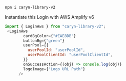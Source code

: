 
```bash
npm i caryn-library-v2
```

Instantiate this Login with AWS Amplify v6
```js
import { LoginAws } from "caryn-library-v2";
 <LoginAws
        cardBgColor={"#EAE8DB"}
        buttonBg={"green"}
        userPool={{
          userPoolId: "userPoolId",
          userPoolClientId: "userPoolClientId",
        }}
        onSuccessAction={(obj) => console.log(obj)}
        logoImage={"Logo URL Path"}
      />

```